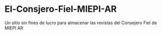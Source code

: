 # El-Consjero-Fiel-MIEPI-AR
Un sitio sin fines de lucro para almacenar las revistas del Consejero Fiel de MIEPI AR
